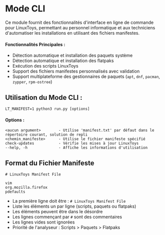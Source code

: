 # Mode CLI

Ce module fournit des fonctionnalités d'interface en ligne de commande pour LinuxToys, permettant au personnel informatique 
et aux techniciens d'automatiser les installations en utilisant des fichiers manifestes.

#### Fonctionnalités Principales :
- Détection automatique et installation des paquets système
- Détection automatique et installation des flatpaks
- Exécution des scripts LinuxToys
- Support des fichiers manifestes personnalisés avec validation
- Support multiplateforme des gestionnaires de paquets (`apt`, `dnf`, `pacman`, `zypper`, `rpm-ostree`)

## Utilisation du Mode CLI :
```
LT_MANIFEST=1 python3 run.py [options]
```

#### Options :
    <aucun argument>        - Utilise 'manifest.txt' par défaut dans le répertoire courant, solution de repli
    <chemin_manifeste>      - Utilise le fichier manifeste spécifié
    check-updates           - Vérifie les mises à jour LinuxToys
    --help, -h              - Affiche les informations d'utilisation

## Format du Fichier Manifeste
```
# LinuxToys Manifest File

vim
org.mozilla.firefox
pdefaults
```

- La première ligne doit être : `# LinuxToys Manifest File`
- Liste les éléments un par ligne (scripts, paquets ou flatpaks)
- Les éléments peuvent être dans le désordre
- Les lignes commençant par `#` sont des commentaires
- Les lignes vides sont ignorées
- Priorité de l'analyseur : Scripts > Paquets > Flatpaks
